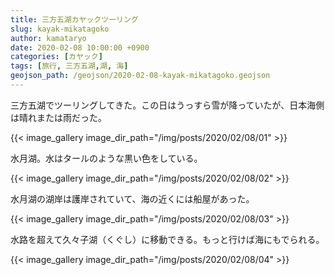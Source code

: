```yaml
---
title: 三方五湖カヤックツーリング
slug: kayak-mikatagoko
author: kamataryo
date: 2020-02-08 10:00:00 +0900
categories: [カヤック]
tags: [旅行, 三方五湖,湖, 海]
geojson_path: /geojson/2020-02-08-kayak-mikatagoko.geojson
---
```


三方五湖でツーリングしてきた。この日はうっすら雪が降っていたが、日本海側は晴れまたは雨だった。

{{< image_gallery image_dir_path="/img/posts/2020/02/08/01" >}}

水月湖。水はタールのような黒い色をしている。

{{< image_gallery image_dir_path="/img/posts/2020/02/08/02" >}}

水月湖の湖岸は護岸されていて、海の近くには船屋があった。

{{< image_gallery image_dir_path="/img/posts/2020/02/08/03" >}}

水路を超えて久々子湖（くぐし）に移動できる。もっと行けば海にもでられる。

{{< image_gallery image_dir_path="/img/posts/2020/02/08/04" >}}
